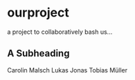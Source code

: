 # ourproject
a project to collaboratively bash us...

## A Subheading
Carolin Malsch Lukas Jonas Tobias Müller
